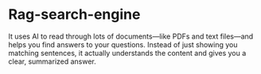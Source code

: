 # Rag-search-engine
It uses AI to read through lots of documents—like PDFs and text files—and helps you find answers to your questions. Instead of just showing you matching sentences, it actually understands the content and gives you a clear, summarized answer.
